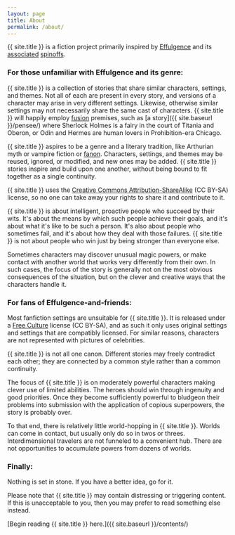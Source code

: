 ```yaml
---
layout: page
title: About
permalink: /about/
---
```


{{ site.title }} is a fiction project primarily inspired by [Effulgence](http://belltower.dreamwidth.org/8579.html) and its [associated](http://alicornutopia.dreamwidth.org/1640.html) [spinoffs](http://alicornutopia.dreamwidth.org/7441.html).

### For those unfamiliar with Effulgence and its genre:

{{ site.title }} is a collection of stories that share similar characters, settings, and themes. Not all of each are present in every story, and versions of a character may arise in very different settings. Likewise, otherwise similar settings may not necessarily share the same cast of characters. {{ site.title }} will happily employ [fusion](http://fanlore.org/wiki/Fusion) premises, such as [a story]({{ site.baseurl }}/pensee/) where Sherlock Holmes is a fairy in the court of Titania and Oberon, or Odin and Hermes are human lovers in Prohibition-era Chicago.

{{ site.title }} aspires to be a genre and a literary tradition, like Arthurian myth or vampire fiction or [fanon](http://fanlore.org/wiki/Fanon). Characters, settings, and themes may be reused, ignored, or modified, and new ones may be added. {{ site.title }} stories inspire and build upon one another, without being bound to fit together as a single continuity.

{{ site.title }} uses the [Creative Commons Attribution-ShareAlike](http://creativecommons.org/licenses/by-sa/4.0/) (CC BY-SA) license, so no one can take away your rights to share it and contribute to it.

{{ site.title }} is about intelligent, proactive people who succeed by their wits. It's about the means by which such people achieve their goals, and it's about what it's like to be such a person. It's also about people who sometimes fail, and it's about how they deal with those failures. {{ site.title }} is not about people who win just by being stronger than everyone else.

Sometimes characters may discover unusual magic powers, or make contact with another world that works very differently from their own. In such cases, the focus of the story is generally not on the most obvious consequences of the situation, but on the clever and creative ways that the characters handle it.

### For fans of Effulgence-and-friends:

Most fanfiction settings are unsuitable for {{ site.title }}. It is released under a [Free Culture](http://freedomdefined.org/Definition) license (CC BY-SA), and as such it only uses original settings and settings that are compatibly licensed. For similar reasons, characters are not represented with pictures of celebrities.

{{ site.title }} is not all one canon. Different stories may freely contradict each other; they are connected by a common style rather than a common continuity.

The focus of {{ site.title }} is on moderately powerful characters making clever use of limited abilities. The heroes should win through ingenuity and good priorities. Once they become sufficiently powerful to bludgeon their problems into submission with the application of copious superpowers, the story is probably over.

To that end, there is relatively little world-hopping in {{ site.title }}. Worlds can come in contact, but usually only do so in twos or threes. Interdimensional travelers are not funneled to a convenient hub. There are not opportunities to accumulate powers from dozens of worlds.

### Finally:

Nothing is set in stone. If you have a better idea, go for it.

Please note that {{ site.title }} may contain distressing or triggering content. If this is unacceptable to you, then you may prefer to read something else instead.

[Begin reading {{ site.title }} here.]({{ site.baseurl }}/contents/)

